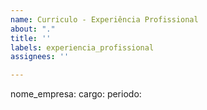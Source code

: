 ```yaml
---
name: Curriculo - Experiência Profissional
about: "."
title: ''
labels: experiencia_profissional
assignees: ''

---
```


nome_empresa:
cargo:
periodo:
